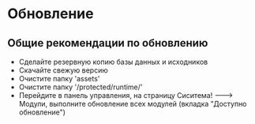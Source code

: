 Обновление
==========

Общие рекомендации по обновлению
--------------------------------

- Сделайте резервную копию базы данных и исходников
- Скачайте свежую версию
- Очистите папку 'assets'
- Очистите папку '/protected/runtime/'
- Перейдите в панель управления, на страницу Сиситема! ---> Модули, выполните обновление всех модулей (вкладка "Доступно обновление")

  

